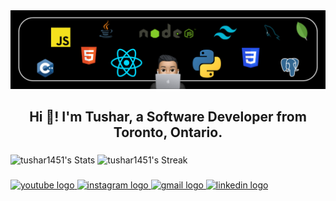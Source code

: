 <div width= "full">
<img src = "banner.png">
</div>
  <h2 align="center">Hi 👋! I'm Tushar, a Software Developer from Toronto, Ontario.</h2>

###
![tushar1451's Stats](https://github-readme-stats.vercel.app/api?username=tushar1451&theme=vue-dark&show_icons=true&hide_border=true&count_private=true)
![tushar1451's Streak](https://github-readme-streak-stats.herokuapp.com/?user=tushar1451&theme=vue-dark&hide_border=true)
###
###
<div align="left">
  <a href="https://youtube.com/@SharryyBeats" target="_blank">
    <img src="https://img.shields.io/static/v1?message=Youtube&logo=youtube&label=&color=FF0000&logoColor=white&labelColor=&style=for-the-badge" height="35" alt="youtube logo"  />
  </a>
  <a href="https://www.instagram.com/sharryybeats/" target="_blank">
    <img src="https://img.shields.io/static/v1?message=Instagram&logo=instagram&label=&color=E4405F&logoColor=white&labelColor=&style=for-the-badge" height="35" alt="instagram logo"  />
  </a>
  <a href="mailto:tushararora342@gmail.com" target="_blank">
    <img src="https://img.shields.io/static/v1?message=Gmail&logo=gmail&label=&color=D14836&logoColor=white&labelColor=&style=for-the-badge" height="35" alt="gmail logo"  />
  </a>
  <a href="https://www.linkedin.com/in/tushararora342/" target="_blank">
    <img src="https://img.shields.io/static/v1?message=LinkedIn&logo=linkedin&label=&color=0077B5&logoColor=white&labelColor=&style=for-the-badge" height="35" alt="linkedin logo"  />
  </a>
</div>

###
